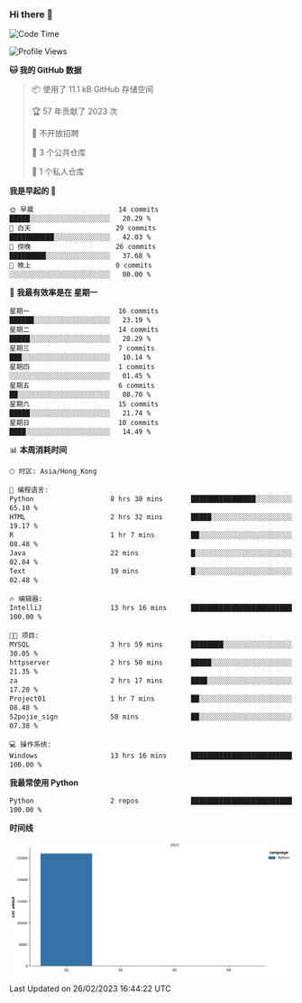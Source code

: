 ### Hi there 👋

<!--
**Mrzqd/Mrzqd** is a ✨ _special_ ✨ repository because its `README.md` (this file) appears on your GitHub profile.

Here are some ideas to get you started:

- 🔭 I’m currently working on ...
- 🌱 I’m currently learning ...
- 👯 I’m looking to collaborate on ...
- 🤔 I’m looking for help with ...
- 💬 Ask me about ...
- 📫 How to reach me: ...
- 😄 Pronouns: ...
- ⚡ Fun fact: ...
-->
<!--START_SECTION:waka-->
![Code Time](http://img.shields.io/badge/Code%20Time-13%20hrs%2016%20mins-blue)

![Profile Views](http://img.shields.io/badge/%E4%B8%AA%E4%BA%BA%E8%B5%84%E6%96%99%E8%A7%82%E7%9C%8B%E6%AC%A1%E6%95%B0-23-blue)

**🐱 我的 GitHub 数据** 

> 📦  使用了 11.1 kB GitHub 存储空间 
 > 
> 🏆 57 年贡献了 2023 次
 > 
> 🚫 不开放招聘
 > 
> 📜 3 个公共仓库 
 > 
> 🔑 1 个私人仓库 
 > 
**我是早起的 🐤** 

```text
🌞 早晨                     14 commits          █████░░░░░░░░░░░░░░░░░░░░   20.29 % 
🌆 白天                     29 commits          ███████████░░░░░░░░░░░░░░   42.03 % 
🌃 傍晚                     26 commits          █████████░░░░░░░░░░░░░░░░   37.68 % 
🌙 晚上                     0 commits           ░░░░░░░░░░░░░░░░░░░░░░░░░   00.00 % 
```
📅 **我最有效率是在 星期一** 

```text
星期一                      16 commits          ██████░░░░░░░░░░░░░░░░░░░   23.19 % 
星期二                      14 commits          █████░░░░░░░░░░░░░░░░░░░░   20.29 % 
星期三                      7 commits           ███░░░░░░░░░░░░░░░░░░░░░░   10.14 % 
星期四                      1 commits           ░░░░░░░░░░░░░░░░░░░░░░░░░   01.45 % 
星期五                      6 commits           ██░░░░░░░░░░░░░░░░░░░░░░░   08.70 % 
星期六                      15 commits          █████░░░░░░░░░░░░░░░░░░░░   21.74 % 
星期日                      10 commits          ████░░░░░░░░░░░░░░░░░░░░░   14.49 % 
```


📊 **本周消耗时间** 

```text
🕑︎ 时区: Asia/Hong_Kong

💬 编程语言: 
Python                   8 hrs 38 mins       ████████████████░░░░░░░░░   65.10 % 
HTML                     2 hrs 32 mins       █████░░░░░░░░░░░░░░░░░░░░   19.17 % 
R                        1 hr 7 mins         ██░░░░░░░░░░░░░░░░░░░░░░░   08.48 % 
Java                     22 mins             █░░░░░░░░░░░░░░░░░░░░░░░░   02.84 % 
Text                     19 mins             █░░░░░░░░░░░░░░░░░░░░░░░░   02.48 % 

🔥 编辑器: 
IntelliJ                 13 hrs 16 mins      █████████████████████████   100.00 % 

🐱‍💻 项目: 
MYSQL                    3 hrs 59 mins       ████████░░░░░░░░░░░░░░░░░   30.05 % 
httpserver               2 hrs 50 mins       █████░░░░░░░░░░░░░░░░░░░░   21.35 % 
za                       2 hrs 17 mins       ████░░░░░░░░░░░░░░░░░░░░░   17.20 % 
Project01                1 hr 7 mins         ██░░░░░░░░░░░░░░░░░░░░░░░   08.48 % 
52pojie_sign             58 mins             ██░░░░░░░░░░░░░░░░░░░░░░░   07.38 % 

💻 操作系统: 
Windows                  13 hrs 16 mins      █████████████████████████   100.00 % 
```

**我最常使用 Python** 

```text
Python                   2 repos             █████████████████████████   100.00 % 
```



**时间线**

![Lines of Code chart](https://raw.githubusercontent.com/Mrzqd/Mrzqd/main/assets/bar_graph.png)


 Last Updated on 26/02/2023 16:44:22 UTC
<!--END_SECTION:waka-->
